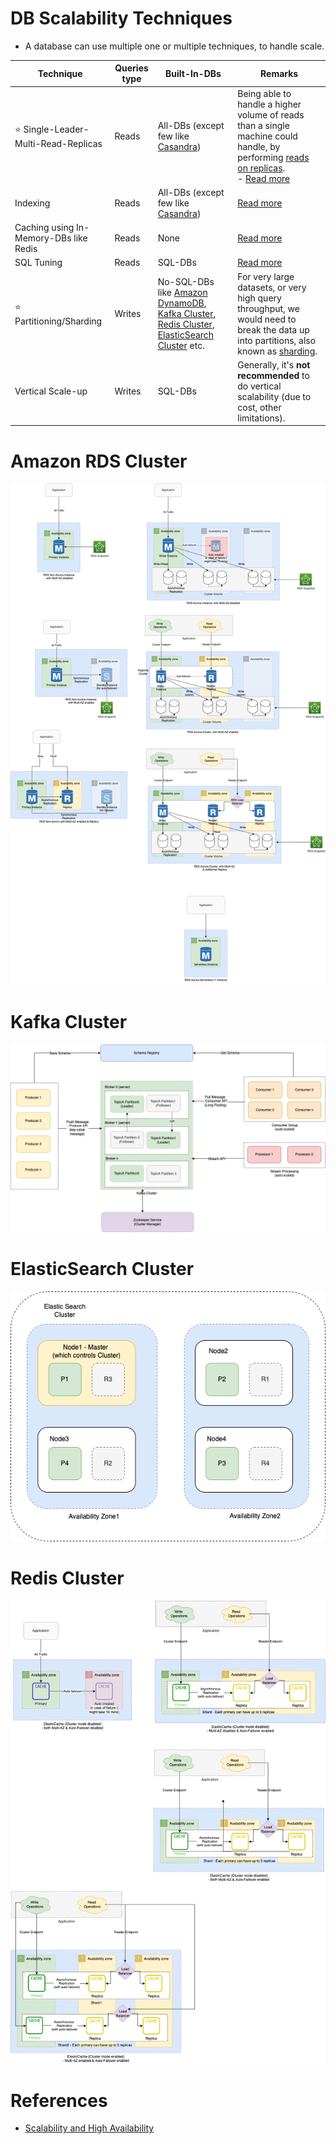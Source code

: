 # DB Scalability Techniques
- A database can use multiple one or multiple techniques, to handle scale.

| Technique                                | Queries type | Built-In-DBs                                                                                                                                                                                                                                                                                                 | Remarks                                                                                                                                                                                                                |
|------------------------------------------|--------------|--------------------------------------------------------------------------------------------------------------------------------------------------------------------------------------------------------------------------------------------------------------------------------------------------------------|------------------------------------------------------------------------------------------------------------------------------------------------------------------------------------------------------------------------|
| :star: Single-Leader-Multi-Read-Replicas | Reads        | All-DBs (except few like [Casandra](../11_WideColumn-Databases/ApacheCasandra.md))                                                                                                                                                                                                                           | Being able to handle a higher volume of reads than a single machine could handle, by performing [reads on replicas](ReadReplicaVsCache.md).<br/>- [Read more](../4_Consistency&Replication/SingleLeaderReplication.md) |
| Indexing                                 | Reads        | All-DBs (except few like [Casandra](../11_WideColumn-Databases/ApacheCasandra.md))                                                                                                                                                                                                                           | [Read more](../5_DatabaseInternals/Indexing.md)                                                                                                                                                                                               |
| Caching using In-Memory-DBs like Redis   | Reads        | None                                                                                                                                                                                                                                                                                                         | [Read more](ReadReplicaVsCache.md)                                                                                                                                                                                     |
| SQL Tuning                               | Reads        | SQL-DBs                                                                                                                                                                                                                                                                                                      | [Read more](SQLTuning.md)                                                                                                                                                                                              |
| :star: Partitioning/Sharding             | Writes       | No-SQL-DBs like [Amazon DynamoDB](../../2_AWS/1_DatabaseServices/AmazonDynamoDB/Readme.md), [Kafka Cluster](../../4_MessageBrokersEDA/Kafka/Readme.md), [Redis Cluster](../8_InMemory-Databases/Redis/RedisCluster.md), [ElasticSearch Cluster](../9_Search-Databases/ElasticSearch/Cluster.md) etc. | For very large datasets, or very high query throughput, we would need to break the data up into partitions, also known as [sharding](PartitioningSharding/Readme.md).                                             |
| Vertical Scale-up                        | Writes       | SQL-DBs                                                                                                                                                                                                                                                                                                      | Generally, it's **not recommended** to do vertical scalability (due to cost, other limitations).                                                                                                                       |

# Amazon RDS Cluster

![](../../2_AWS/1_DatabaseServices/AmazonRDS/assets/Multi-AZ/RDS-Multi-AZ-Replica.drawio.png)

# Kafka Cluster

![](../../4_MessageBrokersEDA/Kafka/assets/Kafka-Architecture.drawio.png)

# ElasticSearch Cluster

![](../9_Search-Databases/ElasticSearch/Cluster.png)

# Redis Cluster

![](../../2_AWS/1_DatabaseServices/AmazonElasticCache/assets/ElasticCache-Multi-AZ.drawio.png)

# References
- [Scalability and High Availability](https://dzone.com/refcardz/scalability)